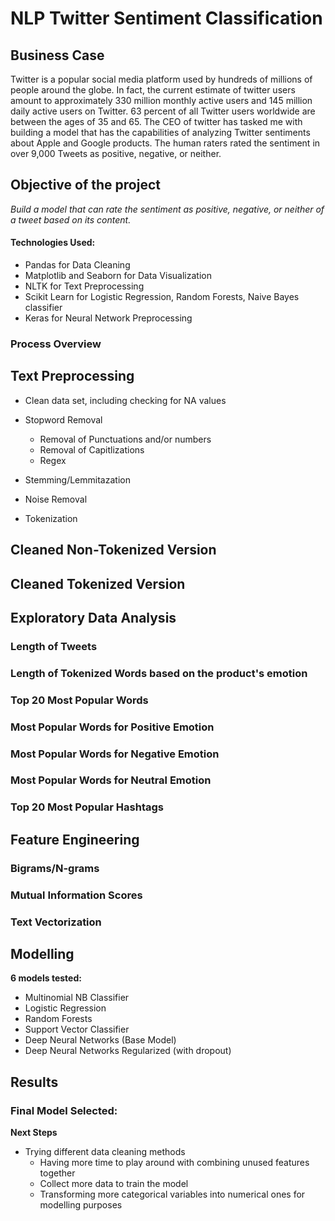 # NLP Twitter Sentiment Classification

## Business Case

Twitter is a popular social media platform used by hundreds of millions of people around the globe. In fact, the current estimate of twitter users amount to approximately 330 million monthly active users and 145 million daily active users on Twitter. 63 percent of all Twitter users worldwide are between the ages of 35 and 65. The CEO of twitter has tasked me with building a model that has the capabilities of analyzing Twitter sentiments about Apple and Google products. The human raters rated the sentiment in over 9,000 Tweets as positive, negative, or neither.


## Objective of the project
*Build a model that can rate the sentiment as positive, negative, or neither of a tweet based on its content.*


#### Technologies Used:
* Pandas for Data Cleaning
* Matplotlib and Seaborn for Data Visualization
* NLTK for Text Preprocessing
* Scikit Learn for Logistic Regression, Random Forests, Naive Bayes classifier 
* Keras for Neural Network Preprocessing

### Process Overview

## Text Preprocessing

* Clean data set, including checking for NA values

* Stopword Removal
   * Removal of Punctuations and/or numbers
   * Removal of Capitlizations
   * Regex
   
* Stemming/Lemmitazation

* Noise Removal

* Tokenization

 ## Cleaned Non-Tokenized Version

 ## Cleaned Tokenized Version

 ## Exploratory Data Analysis
 
 ### Length of Tweets
 
 ### Length of Tokenized Words based on the product's emotion
 
 ### Top 20 Most Popular Words
 
 ### Most Popular Words for Positive Emotion
 
 ### Most Popular Words for Negative Emotion
 
 ### Most Popular Words for Neutral Emotion
 
 ### Top 20 Most Popular Hashtags
 
 ## Feature Engineering
 
 ### Bigrams/N-grams
 
 ### Mutual Information Scores
 
 ### Text Vectorization
 
 ## Modelling
 
 **6 models tested:**
   
   * Multinomial NB Classifier
   * Logistic Regression
   * Random Forests
   * Support Vector Classifier
   * Deep Neural Networks (Base Model)
   * Deep Neural Networks Regularized (with dropout)
   
## Results

### Final Model Selected:

**Next Steps**
  * Trying different data cleaning methods
    * Having more time to play around with combining unused features together
    * Collect more data to train the model
    * Transforming more categorical variables into numerical ones for modelling purposes

